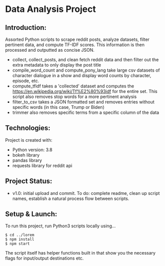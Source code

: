 # Data Analysis Project

## Introduction:
Assorted Python scripts to scrape reddit posts, analyze datasets, filter pertinent data, and compute TF-IDF scores. This information is then processed and outputted as concise JSON.
* collect, collect_posts, and clean fetch reddit data and then filter out the extra metadata to only display the post title
* compile_word_count and compute_pony_lang take large csv datasets of character dialogue in a show and display word counts by character, episode, etc.
* compute_tfidf takes a 'collected' dataset and computes the https://en.wikipedia.org/wiki/Tf%E2%80%93idf for the entire set. This script also removes stop words for a more pertinent analysis
* filter_to_csv takes a JSON formatted set and removes entries without specific words (in this case, Trump or Biden)
* trimmer also removes specific terms from a specific column of the data

## Technologies:
Project is created with:
* Python version: 3.8
* bokeh library
* pandas library
* requests library for reddit api

## Project Status:
* v1.0: initial upload and commit. To do: complete readme, clean up script names, establish a natural process flow between scripts.

## Setup & Launch:
To run this project, run Python3 scripts locally using...

```
$ cd ../lorem
$ npm install
$ npm start
```

The script itself has helper functions built in that show you the necessary flags for input/output destinations etc.
